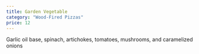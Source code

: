 ```yaml
---
title: Garden Vegetable
category: "Wood-Fired Pizzas"
price: 12
---
```

Garlic oil base, spinach, artichokes, tomatoes, mushrooms, and caramelized onions